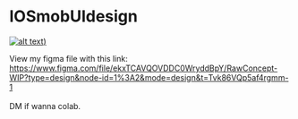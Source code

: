 # IOSmobUIdesign
[![alt text]([https://staticlearn.shine.com/l/m/images/blog/ui_developer_interview_questions.webp))](https://github.com/joshjlgr/IOSmobUIdesign/issues/2#issue-2054701688)

View my figma file with this link:
https://www.figma.com/file/ekxTCAVQOVDDC0WryddBpY/RawConcept-WIP?type=design&node-id=1%3A2&mode=design&t=Tvk86VQp5af4rgmm-1
<br><br>DM if wanna colab. 

